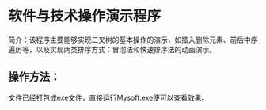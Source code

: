 # 软件与技术操作演示程序 
简介：该程序主要能够实现二叉树的基本操作的演示，如插入删除元素、前后中序遍历等，以及实现两类排序方式：冒泡法和快速排序法的动画演示。
## 操作方法：
文件已经打包成exe文件，直接运行Mysoft.exe便可以查看效果。